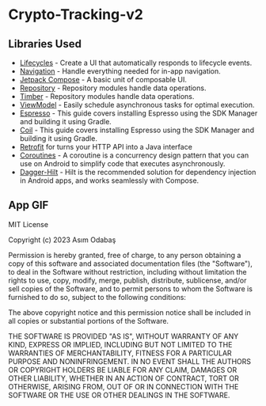 # Crypto-Tracking-v2

Libraries Used
--------------
  * [Lifecycles][1] - Create a UI that automatically responds to lifecycle events.
  * [Navigation][2] - Handle everything needed for in-app navigation.
  * [Jetpack Compose][3] - A basic unit of composable UI.
  * [Repository][4] - Repository modules handle data operations.
  * [Timber][5] - Repository modules handle data operations.
  * [ViewModel][6] - Easily schedule asynchronous tasks for optimal execution.
  * [Espresso][7] - This guide covers installing Espresso using the SDK Manager and building it using Gradle.
  * [Coil][8] - This guide covers installing Espresso using the SDK Manager and building it using Gradle.
  * [Retrofit][9] for turns your HTTP API into a Java interface
  * [Coroutines][10] - A coroutine is a concurrency design pattern that you can use on Android to simplify code that executes asynchronously.
  * [Dagger-Hilt][11] - Hilt is the recommended solution for dependency injection in Android apps, and works seamlessly with Compose.



App GIF
--------------
<p align="center">

  
</p>

MIT License

Copyright (c) 2023 Asım Odabaş

Permission is hereby granted, free of charge, to any person obtaining a copy
of this software and associated documentation files (the "Software"), to deal
in the Software without restriction, including without limitation the rights
to use, copy, modify, merge, publish, distribute, sublicense, and/or sell
copies of the Software, and to permit persons to whom the Software is
furnished to do so, subject to the following conditions:

The above copyright notice and this permission notice shall be included in all
copies or substantial portions of the Software.

THE SOFTWARE IS PROVIDED "AS IS", WITHOUT WARRANTY OF ANY KIND, EXPRESS OR
IMPLIED, INCLUDING BUT NOT LIMITED TO THE WARRANTIES OF MERCHANTABILITY,
FITNESS FOR A PARTICULAR PURPOSE AND NONINFRINGEMENT. IN NO EVENT SHALL THE
AUTHORS OR COPYRIGHT HOLDERS BE LIABLE FOR ANY CLAIM, DAMAGES OR OTHER
LIABILITY, WHETHER IN AN ACTION OF CONTRACT, TORT OR OTHERWISE, ARISING FROM,
OUT OF OR IN CONNECTION WITH THE SOFTWARE OR THE USE OR OTHER DEALINGS IN THE
SOFTWARE.


[1]: https://developer.android.com/jetpack/compose/lifecycle
[2]: https://developer.android.com/jetpack/compose/navigation
[3]: https://developer.android.com/jetpack/compose
[4]: https://developer.android.com/jetpack/guide#fetch-data
[5]: https://github.com/JakeWharton/timber
[6]: https://developer.android.com/jetpack/compose/state#viewmodel-state
[7]: https://developer.android.com/training/testing/espresso/setup
[8]: https://github.com/coil-kt/coil
[9]: https://square.github.io/retrofit/
[10]: https://developer.android.com/kotlin/coroutines
[11]: https://developer.android.com/training/dependency-injection/hilt-android
